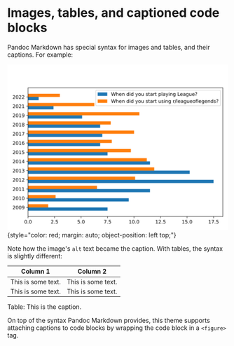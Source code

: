 # Images, tables, and captioned code blocks

Pandoc Markdown has special syntax for images and tables, and their captions.
For example:

![**Figure X:** When did you start playing League / using r/leagueoflegends? - [Reddit Survey 11501 Participants](#surveys)](assets/surveys-jupyter/11501/league-reddit.svg){style="color: red; margin: auto; object-position: left top;"}

Note how the image's `alt` text became the caption. With tables, the syntax is
slightly different:

| **Column 1**       | **Column 2**       |
| ------------------ | ------------------ |
| This is some text. | This is some text. |
| This is some text. | This is some text. |

Table: This is the caption.

On top of the syntax Pandoc Markdown provides, this theme supports attaching
captions to code blocks by wrapping the code block in a `<figure>` tag.
